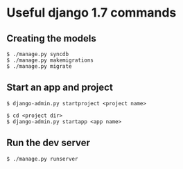Useful django 1.7 commands
===========
## Creating the models
```
$ ./manage.py syncdb
$ ./manage.py makemigrations
$ ./manage.py migrate
```

## Start an app and project
```
$ django-admin.py startproject <project name>

$ cd <project dir>
$ django-admin.py startapp <app name>
```

## Run the dev server
```
$ ./manage.py runserver
```
